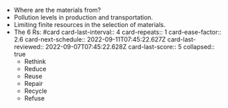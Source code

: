 - Where are the materials from?
- Pollution levels in production and transportation.
- Limiting finite resources in the selection of materials.
- The 6 Rs: #card
  card-last-interval:: 4
  card-repeats:: 1
  card-ease-factor:: 2.6
  card-next-schedule:: 2022-09-11T07:45:22.627Z
  card-last-reviewed:: 2022-09-07T07:45:22.628Z
  card-last-score:: 5
  collapsed:: true
	- Rethink
	- Reduce
	- Reuse
	- Repair
	- Recycle
	- Refuse